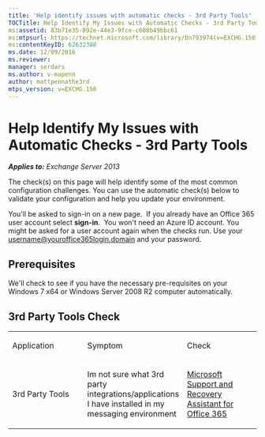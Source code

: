 ```yaml
---
title: 'Help identify issues with automatic checks - 3rd Party Tools'
TOCTitle: Help Identify My Issues with Automatic Checks - 3rd Party Tools
ms:assetid: 83b71e35-892e-44e3-9fce-c608b49bbc61
ms:mtpsurl: https://technet.microsoft.com/library/Dn793974(v=EXCHG.150)
ms:contentKeyID: 62632388
ms.date: 12/09/2016
ms.reviewer: 
manager: serdars
ms.author: v-mapenn
author: mattpennathe3rd
mtps_version: v=EXCHG.150
---
```


# Help Identify My Issues with Automatic Checks - 3rd Party Tools

_**Applies to:** Exchange Server 2013_

The check(s) on this page will help identify some of the most common configuration challenges. You can use the automatic check(s) below to validate your configuration and help you update your environment.

You'll be asked to sign-in on a new page.  If you already have an Office 365 user account select **sign-in**.  You won't need an Azure ID account. You might be asked for a user account again when the checks run. Use your username@youroffice365login.domain and your password.

## Prerequisites

We'll check to see if you have the necessary pre-requisites on your Windows 7 x64 or Windows Server 2008 R2 computer automatically.

## 3rd Party Tools Check

<table>
<colgroup>
<col style="width: 33%" />
<col style="width: 33%" />
<col style="width: 33%" />
</colgroup>
<tbody>
<tr class="odd">
<td><p>Application</p></td>
<td><p>Symptom</p></td>
<td><p>Check</p></td>
</tr>
<tr class="even">
<td><p>3rd Party Tools</p></td>
<td><p>Im not sure what 3rd party integrations/applications I have installed in my messaging environment</p></td>
<td><p><a href="https://aka.ms/SaRA-Download_ExRCA">Microsoft Support and Recovery Assistant for Office 365</a></p></td>
</tr>
</tbody>
</table>
